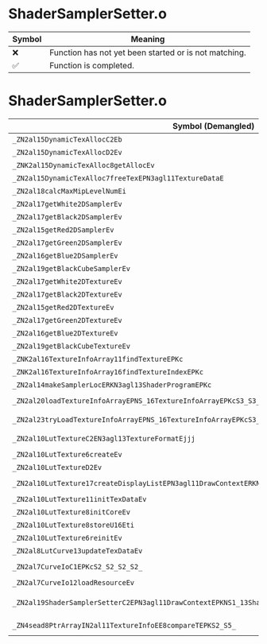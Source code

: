 # ShaderSamplerSetter.o
| Symbol | Meaning 
| ------------- | ------------- 
| :x: | Function has not yet been started or is not matching. 
| :white_check_mark: | Function is completed. 


# ShaderSamplerSetter.o
| Symbol (Demangled) | Symbol (Mangled) | Decompiled? |
| ------------- |  ------------- | ------------- |
| `_ZN2al15DynamicTexAllocC2Eb` | `al::DynamicTexAlloc::DynamicTexAlloc(bool)` | :white_check_mark: |
| `_ZN2al15DynamicTexAllocD2Ev` | `al::DynamicTexAlloc::~DynamicTexAlloc()` | :white_check_mark: |
| `_ZNK2al15DynamicTexAlloc8getAllocEv` | `al::DynamicTexAlloc::getAlloc(void)const` | :white_check_mark: |
| `_ZN2al15DynamicTexAlloc7freeTexEPN3agl11TextureDataE` | `al::DynamicTexAlloc::freeTex(agl::TextureData *)` | :white_check_mark: |
| `_ZN2al18calcMaxMipLevelNumEi` | `al::calcMaxMipLevelNum(int)` | :white_check_mark: |
| `_ZN2al17getWhite2DSamplerEv` | `al::getWhite2DSampler(void)` | :white_check_mark: |
| `_ZN2al17getBlack2DSamplerEv` | `al::getBlack2DSampler(void)` | :white_check_mark: |
| `_ZN2al15getRed2DSamplerEv` | `al::getRed2DSampler(void)` | :white_check_mark: |
| `_ZN2al17getGreen2DSamplerEv` | `al::getGreen2DSampler(void)` | :white_check_mark: |
| `_ZN2al16getBlue2DSamplerEv` | `al::getBlue2DSampler(void)` | :white_check_mark: |
| `_ZN2al19getBlackCubeSamplerEv` | `al::getBlackCubeSampler(void)` | :white_check_mark: |
| `_ZN2al17getWhite2DTextureEv` | `al::getWhite2DTexture(void)` | :white_check_mark: |
| `_ZN2al17getBlack2DTextureEv` | `al::getBlack2DTexture(void)` | :white_check_mark: |
| `_ZN2al15getRed2DTextureEv` | `al::getRed2DTexture(void)` | :white_check_mark: |
| `_ZN2al17getGreen2DTextureEv` | `al::getGreen2DTexture(void)` | :white_check_mark: |
| `_ZN2al16getBlue2DTextureEv` | `al::getBlue2DTexture(void)` | :white_check_mark: |
| `_ZN2al19getBlackCubeTextureEv` | `al::getBlackCubeTexture(void)` | :white_check_mark: |
| `_ZNK2al16TextureInfoArray11findTextureEPKc` | `al::TextureInfoArray::findTexture(char const*)const` | :white_check_mark: |
| `_ZNK2al16TextureInfoArray16findTextureIndexEPKc` | `al::TextureInfoArray::findTextureIndex(char const*)const` | :white_check_mark: |
| `_ZN2al14makeSamplerLocERKN3agl13ShaderProgramEPKc` | `al::makeSamplerLoc(agl::ShaderProgram const&,char const*)` | :white_check_mark: |
| `_ZN2al20loadTextureInfoArrayEPNS_16TextureInfoArrayEPKcS3_S3_b` | `al::loadTextureInfoArray(al::TextureInfoArray *,char const*,char const*,char const*,bool)` | :white_check_mark: |
| `_ZN2al23tryLoadTextureInfoArrayEPNS_16TextureInfoArrayEPKcS3_S3_b` | `al::tryLoadTextureInfoArray(al::TextureInfoArray *,char const*,char const*,char const*,bool)` | :white_check_mark: |
| `_ZN2al10LutTextureC2EN3agl13TextureFormatEjjj` | `al::LutTexture::LutTexture(agl::TextureFormat,unsigned int,unsigned int,unsigned int)` | :white_check_mark: |
| `_ZN2al10LutTexture6createEv` | `al::LutTexture::create(void)` | :white_check_mark: |
| `_ZN2al10LutTextureD2Ev` | `al::LutTexture::~LutTexture()` | :white_check_mark: |
| `_ZN2al10LutTexture17createDisplayListEPN3agl11DrawContextERKNS1_15SamplerLocationEPN4sead4HeapE` | `al::LutTexture::createDisplayList(agl::DrawContext *,agl::SamplerLocation const&,sead::Heap *)` | :white_check_mark: |
| `_ZN2al10LutTexture11initTexDataEv` | `al::LutTexture::initTexData(void)` | :white_check_mark: |
| `_ZN2al10LutTexture8initCoreEv` | `al::LutTexture::initCore(void)` | :white_check_mark: |
| `_ZN2al10LutTexture8storeU16Eti` | `al::LutTexture::storeU16(unsigned short,int)` | :white_check_mark: |
| `_ZN2al10LutTexture6reinitEv` | `al::LutTexture::reinit(void)` | :white_check_mark: |
| `_ZN2al8LutCurve13updateTexDataEv` | `al::LutCurve::updateTexData(void)` | :white_check_mark: |
| `_ZN2al7CurveIoC1EPKcS2_S2_S2_S2_` | `al::CurveIo::CurveIo(char const*,char const*,char const*,char const*,char const*)` | :white_check_mark: |
| `_ZN2al7CurveIo12loadResourceEv` | `al::CurveIo::loadResource(void)` | :white_check_mark: |
| `_ZN2al19ShaderSamplerSetterC2EPN3agl11DrawContextEPKNS1_13ShaderProgramEPKNS1_14TextureSamplerEPKcb` | `al::ShaderSamplerSetter::ShaderSamplerSetter(agl::DrawContext *,agl::ShaderProgram const*,agl::TextureSampler const*,char const*,bool)` | :white_check_mark: |
| `_ZN4sead8PtrArrayIN2al11TextureInfoEE8compareTEPKS2_S5_` | `sead::PtrArray<al::TextureInfo>::compareT(al::TextureInfo const*,al::TextureInfo const*)` | :white_check_mark: |
